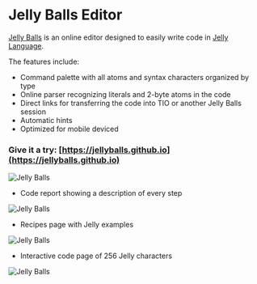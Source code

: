 # Jelly Balls Editor

[Jelly Balls](https://jellyballs.github.io) is an online editor designed to easily write code in [Jelly Language](https://github.com/DennisMitchell/jellylanguage/wiki).

The features include:

* Command palette with all atoms and syntax characters organized by type
* Online parser recognizing literals and 2-byte atoms in the code
* Direct links for transferring the code into TIO or another Jelly Balls session
* Automatic hints
* Optimized for mobile deviced

### Give it a try: [https://jellyballs.github.io](https://jellyballs.github.io)

![Jelly Balls](https://jellyballs.github.io/images/palette.png)

* Code report showing a description of every step

![Jelly Balls](https://jellyballs.github.io/images/ballreport.png)

* Recipes page with Jelly examples

![Jelly Balls](https://jellyballs.github.io/images/recipes.png)

* Interactive code page of 256 Jelly characters

![Jelly Balls](https://jellyballs.github.io/images/codepage.png)
